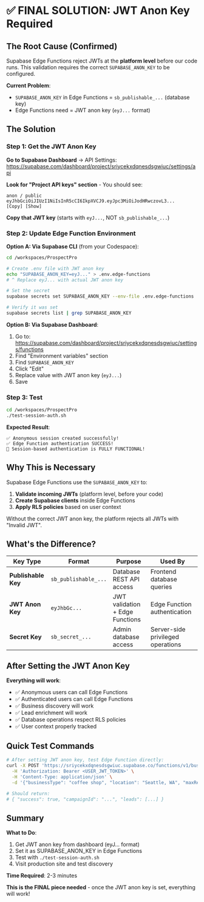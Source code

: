 # ✅ FINAL SOLUTION: JWT Anon Key Required

## The Root Cause (Confirmed)

Supabase Edge Functions reject JWTs at the **platform level** before our code runs. This validation requires the correct `SUPABASE_ANON_KEY` to be configured.

**Current Problem**:

- `SUPABASE_ANON_KEY` in Edge Functions = `sb_publishable_...` (database key)
- Edge Functions need = JWT anon key (`eyJ...` format)

## The Solution

### Step 1: Get the JWT Anon Key

**Go to Supabase Dashboard** → API Settings:
https://supabase.com/dashboard/project/sriycekxdqnesdsgwiuc/settings/api

**Look for "Project API keys" section** - You should see:

```
anon / public
eyJhbGciOiJIUzI1NiIsInR5cCI6IkpXVCJ9.eyJpc3MiOiJodHRwczovL3...
[Copy] [Show]
```

**Copy that JWT key** (starts with `eyJ...`, NOT `sb_publishable_...`)

### Step 2: Update Edge Function Environment

**Option A: Via Supabase CLI** (from your Codespace):

```bash
cd /workspaces/ProspectPro

# Create .env file with JWT anon key
echo "SUPABASE_ANON_KEY=eyJ..." > .env.edge-functions
# ^ Replace eyJ... with actual JWT anon key

# Set the secret
supabase secrets set SUPABASE_ANON_KEY --env-file .env.edge-functions

# Verify it was set
supabase secrets list | grep SUPABASE_ANON_KEY
```

**Option B: Via Supabase Dashboard**:

1. Go to: https://supabase.com/dashboard/project/sriycekxdqnesdsgwiuc/settings/functions
2. Find "Environment variables" section
3. Find `SUPABASE_ANON_KEY`
4. Click "Edit"
5. Replace value with JWT anon key (`eyJ...`)
6. Save

### Step 3: Test

```bash
cd /workspaces/ProspectPro
./test-session-auth.sh
```

**Expected Result**:

```
✅ Anonymous session created successfully!
✅ Edge Function authentication SUCCESS!
🎉 Session-based authentication is FULLY FUNCTIONAL!
```

## Why This is Necessary

Supabase Edge Functions use the `SUPABASE_ANON_KEY` to:

1. **Validate incoming JWTs** (platform level, before your code)
2. **Create Supabase clients** inside Edge Functions
3. **Apply RLS policies** based on user context

Without the correct JWT anon key, the platform rejects all JWTs with "Invalid JWT".

## What's the Difference?

| Key Type            | Format               | Purpose                         | Used By                           |
| ------------------- | -------------------- | ------------------------------- | --------------------------------- |
| **Publishable Key** | `sb_publishable_...` | Database REST API access        | Frontend database queries         |
| **JWT Anon Key**    | `eyJhbGc...`         | JWT validation + Edge Functions | Edge Function authentication      |
| **Secret Key**      | `sb_secret_...`      | Admin database access           | Server-side privileged operations |

## After Setting the JWT Anon Key

**Everything will work**:

- ✅ Anonymous users can call Edge Functions
- ✅ Authenticated users can call Edge Functions
- ✅ Business discovery will work
- ✅ Lead enrichment will work
- ✅ Database operations respect RLS policies
- ✅ User context properly tracked

## Quick Test Commands

```bash
# After setting JWT anon key, test Edge Function directly:
curl -X POST 'https://sriycekxdqnesdsgwiuc.supabase.co/functions/v1/business-discovery-user-aware' \
  -H 'Authorization: Bearer <USER_JWT_TOKEN>' \
  -H 'Content-Type: application/json' \
  -d '{"businessType": "coffee shop", "location": "Seattle, WA", "maxResults": 1}'

# Should return:
# { "success": true, "campaignId": "...", "leads": [...] }
```

## Summary

**What to Do**:

1. Get JWT anon key from dashboard (eyJ... format)
2. Set it as SUPABASE_ANON_KEY in Edge Functions
3. Test with `./test-session-auth.sh`
4. Visit production site and test discovery

**Time Required**: 2-3 minutes

**This is the FINAL piece needed** - once the JWT anon key is set, everything will work!
